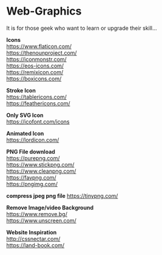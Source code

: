 # Web-Graphics

It is for those geek who want to learn or upgrade their skill...

<strong>Icons</strong><br/>
https://www.flaticon.com/<br/>
https://thenounproject.com/<br/>
https://iconmonstr.com/<br/>
https://eos-icons.com/<br/>
https://remixicon.com/<br/>
https://boxicons.com/<br/>


<strong>Stroke Icon</strong><br/>
https://tablericons.com/<br/>
https://feathericons.com/<br/>


<strong>Only SVG Icon</strong><br/>
https://icofont.com/icons<br/>


<strong>Animated Icon</strong><br/>
https://lordicon.com/<br/>


<strong>PNG File download</strong><br/>
https://purepng.com/<br/>
https://www.stickpng.com/<br/>
https://www.cleanpng.com/<br/>
https://favpng.com/<br/>
https://pngimg.com/<br/>

<strong>compress jpeg png file</strong>
https://tinypng.com/<br/>

<strong>Remove Image/video Background</strong><br/>
https://www.remove.bg/<br/>
https://www.unscreen.com/<br/>

<strong>Website Inspiration</strong><br/>
http://cssnectar.com/<br/>
https://land-book.com/<br/>
